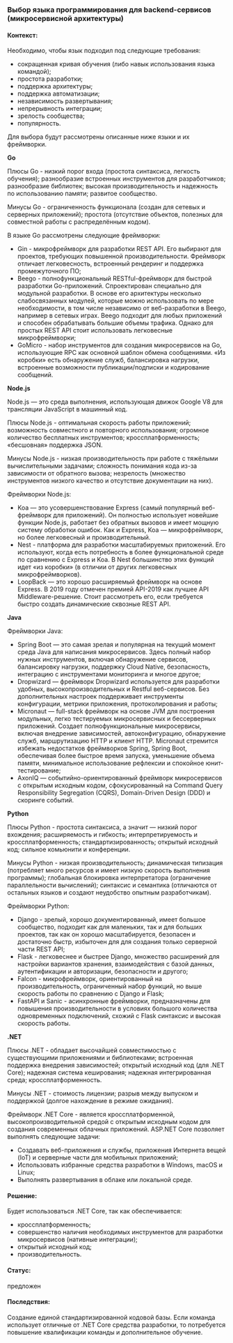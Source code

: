 ### Выбор языка программирования для backend-сервисов (микросервисной архитектуры)

#### Контекст:

Необходимо, чтобы язык подходил под следующие требования:
- сокращенная кривая обучения (либо навык использования языка командой);
- простота разработки;
- поддержка архитектуры;
- поддержка автоматизации;
- независимость развертывания;
- непрерывность интеграции;
- зрелость сообщества;
- популярность.

Для выбора будут рассмотрены описанные ниже языки и их фреймворки.

**Go**

Плюсы Go - низкий порог входа (простота синтаксиса, легкость обучения); разнообразие  встроенных инструментов для разработчиков; разнообразие библиотек; высокая производительность и надежность по использованию памяти; развитое сообщество.

Минусы Go - ограниченность функционала (создан для сетевых и серверных приложений); простота (отсутствие объектов, полезных для совместной работы с распределённым кодом).

В языке Go рассмотрены следующие фреймворки:
- Gin - микрофреймворк для разработки REST API. Его выбирают для проектов, требующих повышенной производительности. Фреймворк отличает легковесность, встроенный рендеринг и поддержка промежуточного ПО;
- Beego - полнофункциональный RESTful-фреймворк для быстрой разработки Go-приложений. Спроектирован специально для модульной разработки. В основе его архитектуры несколько слабосвязанных модулей, которые можно использовать по мере необходимости, в том числе независимо от веб-разработки в Beego, например в сетевых играх. Beego подходит для любых приложений и способен обрабатывать большие объемы трафика. Однако для простых REST API стоит использовать легковесные микрофреймворки;
- GoMicro - набор инструментов для создания микросервисов на Go, использующие RPC как основной шаблон обмена сообщениями. «Из коробки» есть обнаружение служб, балансировка нагрузки, встроенные возможности публикации/подписки и кодирование сообщений.

**Node.js**

Node.js — это среда выполнения, использующая движок Google V8 для трансляции JavaScript в машинный код.

Плюсы Node.js - оптимальная скорость работы приложений; возможность совместного и повторного использования; огромное количество бесплатных инструментов; кроссплатформенность; «бесшовная» поддержка JSON.

Минусы Node.js - низкая производительность при работе с тяжёлыми вычислительными задачами; сложность понимания кода из-за зависимости от обратного вызова; незрелость (множество инструментов низкого качество и отсутствие документации на них).

Фреймворки Node.js:
- Koa — это усовершенствование Express (самый популярный веб-фреймворк для приложений). Он полностью использует новейшие функции Node.js, работает без обратных вызовов и имеет мощную систему обработки ошибок. Как и Express, Koa — микрофреймворк, но более легковесный и производительный.
- Nest - платформа для разработки масштабируемых приложений. Его используют, когда есть потребность в более функциональной среде по сравнению с Express и Koa. В Nest большинство этих функций идет «из коробки» (в отличии от других легковесных микрофреймворков).
- LoopBack — это хорошо расширяемый фреймворк на основе Express. В 2019 году отмечен премией API-2019 как лучшее API Middleware-решение. Стоит рассмотреть его, если требуется быстро создать динамические сквозные REST API.

**Java**

Фреймворки Java:
- Spring Boot — это самая зрелая и популярная на текущий момент среда Java для написания микросервисов. Здесь полный набор нужных инструментов, включая обнаружение сервисов, балансировку нагрузки, поддержку Cloud Native, безопасность, интеграцию с инструментами мониторинга и многое другое;
- Dropwizard — фреймворк Dropwizard используется для разработки удобных, высокопроизводительных и Restful веб-сервисов. Без дополнительных настроек поддерживает инструменты конфигурации, метрики приложения, протоколирования и работы;
- Micronaut — full-stack фреймворк на основе JVM для построения модульных, легко тестируемых микросервисных и бессерверных приложений. Создает полнофункциональные микросервисы, включая внедрение зависимостей, автоконфигурацию, обнаружение служб, маршрутизацию HTTP и клиент HTTP. Micronaut стремится избежать недостатков фреймворков Spring, Spring Boot, обеспечивая более быстрое время запуска, уменьшение объема памяти, минимальное использование рефлексии и спокойное юнит-тестирование;
- AxonIQ — событийно-ориентированный фреймворк микросервисов с открытым исходным кодом, сфокусированный на Command Query Responsibility Segregation (CQRS), Domain-Driven Design (DDD) и скоринге событий.

**Python**

Плюсы Python - простота синтаксиса, а значит — низкий порог вхождения; расширяемость и гибкость; интерпретируемость и кроссплатформенность; стандартизированность; открытый исходный код; сильное комьюнити и конференции.

Минусы Python - низкая производительность; динамическая типизация (потребляет много ресурсов и имеет низкую скорость выполнения программы); глобальная блокировка интерпретатора (ограничение параллельности вычислений); синтаксис и семантика (отличаются от остальных языков и создают неудобство опытным разработчикам).

Фреймворки Python:
- Django - зрелый, хорошо документированный, имеет большое сообщество, подходит как для маленьких, так и для больших проектов, так как он хорошо масштабируется, безопасен и достаточно быстр, избыточен для для создания только серверной части REST API;
- Flask - легковеснее и быстрее Django, множество расширений для настройки вариантов хранения, взаимодействия с базой данных, аутентификации и авторизации, безопасности и другого;
- Falcon - микрофреймворк, ориентированный на производительность, ограниченный набор функций, но выше скорость работы по сравнению с Django и Flask;
- FastAPI и Sanic - асинхронные фреймворки, предназначены для повышения производительности в условиях большого количества одновременных подключений, схожий с Flask синтаксис и высокая скорость работы.

**.NET**

Плюсы .NET - обладает высочайшей совместимостью с существующими приложениями и библиотеками; встроенная поддержка внедрения зависимостей; открытый исходный код (для .NET Core); надежная система кеширования; надежная интегрированная среда; кроссплатформенность.

Минусы .NET - стоимость лицензии; разрыв между выпуском и поддержкой (долгое нахождение в режиме ожидания).

Фреймворк .NET Core - является кроссплатформенной, высокопроизводительной средой с открытым исходным кодом для создания современных облачных приложений.
ASP.NET Core позволяет выполнять следующие задачи:
- Создавать веб-приложения и службы, приложения Интернета вещей (IoT) и серверные части для мобильных приложений;
- Использовать избранные средства разработки в Windows, macOS и Linux;
- Выполнять развертывания в облаке или локальной среде.

#### Решение:

Будет использоваться .NET Core, так как обеспечивается:
- кроссплатформенность;
- совершенство наличия необходимых инструментов для разработки микросервисов (нативные интеграции);
- открытый исходный код;
- производительность.

#### Статус:

предложен

#### Последствия:
Создание единой стандартизированной кодовой базы. Если команда использует отличные от .NET Core средства разработки, то потребуется повышение квалификации команды и дополнительное обучение.
